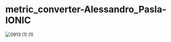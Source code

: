 # metric_converter-Alessandro_Pasla-IONIC

![0913 (1) (1)](https://github.com/alessandropasla/metric_converter-Alessandro_Pasla-IONIC/assets/132435524/f5182ab7-db4c-4c23-809f-d2ba0bde3771)
